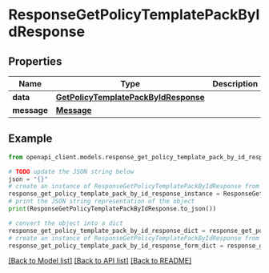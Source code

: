 # ResponseGetPolicyTemplatePackByIdResponse


## Properties

Name | Type | Description | Notes
------------ | ------------- | ------------- | -------------
**data** | [**GetPolicyTemplatePackByIdResponse**](GetPolicyTemplatePackByIdResponse.md) |  | 
**message** | [**Message**](Message.md) |  | 

## Example

```python
from openapi_client.models.response_get_policy_template_pack_by_id_response import ResponseGetPolicyTemplatePackByIdResponse

# TODO update the JSON string below
json = "{}"
# create an instance of ResponseGetPolicyTemplatePackByIdResponse from a JSON string
response_get_policy_template_pack_by_id_response_instance = ResponseGetPolicyTemplatePackByIdResponse.from_json(json)
# print the JSON string representation of the object
print(ResponseGetPolicyTemplatePackByIdResponse.to_json())

# convert the object into a dict
response_get_policy_template_pack_by_id_response_dict = response_get_policy_template_pack_by_id_response_instance.to_dict()
# create an instance of ResponseGetPolicyTemplatePackByIdResponse from a dict
response_get_policy_template_pack_by_id_response_form_dict = response_get_policy_template_pack_by_id_response.from_dict(response_get_policy_template_pack_by_id_response_dict)
```
[[Back to Model list]](../README.md#documentation-for-models) [[Back to API list]](../README.md#documentation-for-api-endpoints) [[Back to README]](../README.md)


